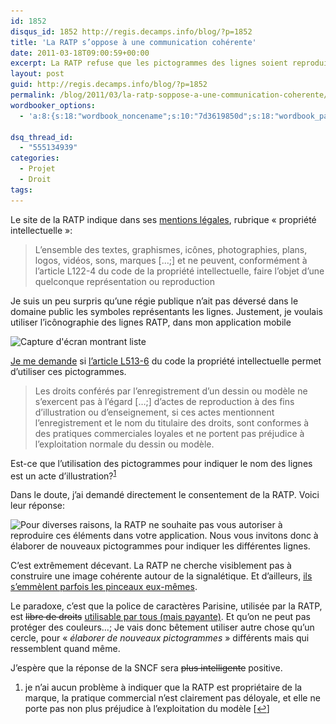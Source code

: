 ```yaml
---
id: 1852
disqus_id: 1852 http://regis.decamps.info/blog/?p=1852
title: 'La RATP s’oppose à une communication cohérente'
date: 2011-03-18T09:00:59+00:00
excerpt: La RATP refuse que les pictogrammes des lignes soient reproduits par des tiers.
layout: post
guid: http://regis.decamps.info/blog/?p=1852
permalink: /blog/2011/03/la-ratp-soppose-a-une-communication-coherente/
wordbooker_options:
  - 'a:8:{s:18:"wordbook_noncename";s:10:"7d3619850d";s:18:"wordbook_page_post";s:4:"-100";s:18:"wordbook_orandpage";s:1:"2";s:23:"wordbook_default_author";s:1:"1";s:23:"wordbook_extract_length";s:3:"256";s:19:"wordbook_actionlink";s:3:"300";s:18:"wordbook_attribute";s:0:"";s:29:"wordbooker_status_update_text";s:33:"New blog post :  %title% - %link%";}'

dsq_thread_id:
  - "555134939"
categories:
  - Projet
  - Droit
tags:
---
```

Le site de la RATP indique dans ses [mentions légales](http://www.ratp.fr/fr/ratp/r_23855/mentions-legales/), rubrique « propriété intellectuelle »:

> L’ensemble des textes, graphismes, icônes, photographies, plans, logos, vidéos, sons, marques […;] et ne peuvent, conformément à l’article L122-4 du code de la propriété intellectuelle, faire l’objet d’une quelconque représentation ou reproduction

Je suis un peu surpris qu’une régie publique n’ait pas déversé dans le domaine public les symboles représentants les lignes. Justement, je voulais utiliser l’icônographie des lignes RATP, dans mon application mobile
  
<img src="/blog/wp-content/uploads/2011/03/device-233x350.png" alt="Capture d&#039;écran montrant liste" title="Je voulais afficher les icônes des lignes" width="233" height="350" class="size-medium wp-image-1789" srcset="/blog/wp-content/uploads/2011/03/device-233x350.png 233w, /blog/wp-content/uploads/2011/03/device.png 320w" sizes="(max-width: 233px) 100vw, 233px" />

[Je me demande](https://groups.google.com/d/topic/fr.misc.droit/K4iReahYymo/discussion) si [l’article L513-6](http://www.legifrance.gouv.fr/affichCodeArticle.do?cidTexte=LEGITEXT000006069414&idArticle=LEGIARTI000006279349) du code la propriété intellectuelle permet d’utiliser ces pictogrammes.

> Les droits conférés par l’enregistrement d’un dessin ou modèle ne s’exercent pas à l’égard […;] d’actes de reproduction à des fins d’illustration ou d’enseignement, si ces actes mentionnent l’enregistrement et le nom du titulaire des droits, sont conformes à des pratiques commerciales loyales et ne portent pas préjudice à l’exploitation normale du dessin ou modèle.

Est-ce que l’utilisation des pictogrammes pour indiquer le nom des lignes est un acte d’illustration?<sup><a href="#footnote_0_1852" id="identifier_0_1852" class="footnote-link footnote-identifier-link" title="je n’ai aucun probl&egrave;me &agrave; indiquer que la RATP est propri&eacute;taire de la marque, la pratique commercial n’est clairement pas d&eacute;loyale, et elle ne porte pas non plus pr&eacute;judice &agrave; l’exploitation du mod&egrave;le">1</a></sup>

Dans le doute, j’ai demandé directement le consentement de la RATP. Voici leur réponse:
  
<img src="/blog/wp-content/uploads/2011/03/Reponse-RATP.png" alt="Pour diverses raisons, la RATP ne souhaite pas vous autoriser à reproduire ces éléments dans votre application. Nous vous invitons donc à élaborer de nouveaux pictogrammes pour indiquer les différentes lignes." title="Reponse RATP" width="414" height="581" class="alignnone size-full wp-image-1854" srcset="/blog/wp-content/uploads/2011/03/Reponse-RATP.png 414w, /blog/wp-content/uploads/2011/03/Reponse-RATP-249x350.png 249w" sizes="(max-width: 414px) 100vw, 414px" />

C’est extrêmement décevant. La RATP ne cherche visiblement pas à construire une image cohérente autour de la signalétique. Et d’ailleurs, [ils s&#8217;emmèlent parfois les pinceaux eux-mêmes](http://www.metro-pole.net/actu/article1111.html).

Le paradoxe, c’est que la police de caractères Parisine, utilisée par la RATP, est <strike>libre de droits</strike> [utilisable par tous (mais payante)](http://www.typofonderie.com/alphabets/view/Parisine). Et qu’on ne peut pas protéger des couleurs…; Je vais donc bêtement utiliser autre chose qu’un cercle, pour « _élaborer de nouveaux pictogrammes_ » différents mais qui ressemblent quand même.

J’espère que la réponse de la SNCF sera <strike>plus intelligente</strike> positive.

<ol class="footnotes">
  <li id="footnote_0_1852" class="footnote">
    je n’ai aucun problème à indiquer que la RATP est propriétaire de la marque, la pratique commercial n’est clairement pas déloyale, et elle ne porte pas non plus préjudice à l’exploitation du modèle [<a href="#identifier_0_1852" class="footnote-link footnote-back-link">&#8617;</a>]
  </li>
</ol>
